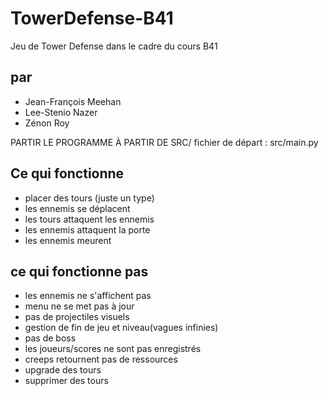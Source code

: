 # TowerDefense-B41
Jeu de Tower Defense dans le cadre du cours B41

## par
- Jean-François Meehan
- Lee-Stenio Nazer
- Zénon Roy

PARTIR LE PROGRAMME À PARTIR DE SRC/
fichier de départ : src/main.py
## Ce qui fonctionne
- placer des tours (juste un type)
- les ennemis se déplacent
- les tours attaquent les ennemis
- les ennemis attaquent la porte
- les ennemis meurent

## ce qui fonctionne pas
- les ennemis ne s'affichent pas
- menu ne se met pas à jour
- pas de projectiles visuels
- gestion de fin de jeu et niveau(vagues infinies)
- pas de boss
- les joueurs/scores ne sont pas enregistrés
- creeps retournent pas de ressources
- upgrade des tours
- supprimer des tours
